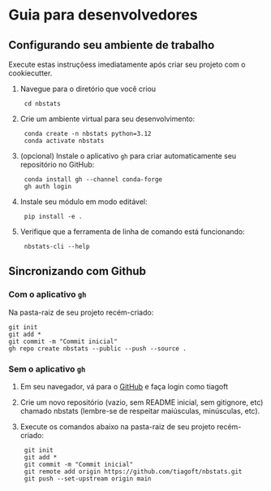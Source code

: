 
# Guia para desenvolvedores

## Configurando seu ambiente de trabalho

Execute estas instruçõess imediatamente após criar seu projeto com o cookiecutter.

1. Navegue para o diretório que você criou

        cd nbstats

2. Crie um ambiente virtual para seu desenvolvimento:

        conda create -n nbstats python=3.12
        conda activate nbstats

3. (opcional) Instale o aplicativo `gh` para criar automaticamente seu repositório no GitHub:

        conda install gh --channel conda-forge
        gh auth login

4. Instale seu módulo em modo editável:

        pip install -e .

5. Verifique que a ferramenta de linha de comando está funcionando:

        nbstats-cli --help

## Sincronizando com Github

### Com o aplicativo `gh`

Na pasta-raiz de seu projeto recém-criado:

    git init
    git add *
    git commit -m "Commit inicial"
    gh repo create nbstats --public --push --source .

### Sem o aplicativo `gh`

1. Em seu navegador, vá para o [GitHub](https://www.github.com) e faça login como tiagoft
1. Crie um novo repositório (vazio, sem README inicial, sem gitignore, etc) chamado nbstats (lembre-se de respeitar maiúsculas, minúsculas, etc).
1. Execute os comandos abaixo na pasta-raiz de seu projeto recém-criado:


        git init
        git add *
        git commit -m "Commit inicial"
        git remote add origin https://github.com/tiagoft/nbstats.git
        git push --set-upstream origin main


